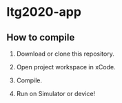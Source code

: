# ltg2020-app

## How to compile

1. Download or clone this repository.

2. Open project workspace in xCode.

3. Compile.

4. Run on Simulator or device!
